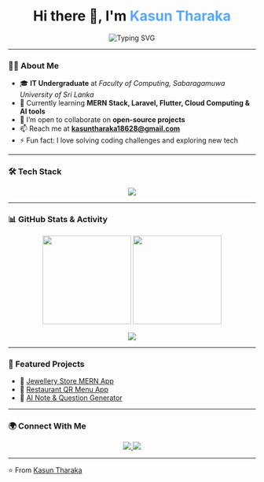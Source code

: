 <!--
**KTGamage/KTGamage** is a ✨ _special_ ✨ repository because its `README.md` (this file) appears on your GitHub profile.

Here are some ideas to get you started:

- 🔭 I’m currently working on ...
- 🌱 I’m currently learning ...
- 👯 I’m looking to collaborate on ...
- 🤔 I’m looking for help with ...
- 💬 Ask me about ...
- 📫 How to reach me: ...
- 😄 Pronouns: ...
- ⚡ Fun fact: ...
-->
<!-- Fancy GitHub Profile README with Animations -->

<!-- <h1 align="center">
  Hi there 👋, I'm <span style="color:#58a6ff;">Kasun Tharaka</span>
</h1>

<p align="center">
  <img src="https://readme-typing-svg.herokuapp.com?font=Fira+Code&weight=600&size=24&pause=1000&color=58A6FF&center=true&vCenter=true&width=600&lines=IT+Undergraduate+%7C+SUSL;Fullstack+Developer+(MERN);Passionate+Learner+%26+Tech+Explorer" alt="Typing SVG" />
</p>

---

### 👨‍🎓 About Me
- 🎓 **IT Undergraduate** at *Faculty of Computing, Sabaragamuwa University of Sri Lanka*  
- 🌱 Currently learning **MERN Stack, Cloud Computing & AI tools**  
- 👯 I’m open to collaborate on **open-source projects**  
- 📫 Reach me at **kasuntharaka18628@gmail.com**  
- ⚡ Fun fact: I love solving coding challenges and exploring new tech  

---

### 🛠 Tech Stack
<p align="center">
  <img src="https://skillicons.dev/icons?i=js,react,nodejs,express,mongodb,tailwind,html,css,git,github" />
</p>

---

### 📊 GitHub Stats & Activity
<p align="center">
  <img src="https://github-readme-stats.vercel.app/api?username=KTGamage&show_icons=true&theme=tokyonight" height="180px"/>
  <img src="https://github-readme-streak-stats.herokuapp.com/?user=KTGamage&theme=tokyonight" height="180px"/>
</p>

<p align="center">
  <img src="https://github-readme-activity-graph.vercel.app/graph?username=KTGamage&theme=react-dark&bg_color=20232a&hide_border=true" />
</p>

---

### 🚀 Featured Projects
- 💎 [Jewellery Store MERN App](https://github.com/yourusername/jewellery-app)  
- 🍔 [Restaurant QR Menu App](https://github.com/yourusername/restaurant-menu)  
- 🤖 [AI Note & Question Generator](https://github.com/yourusername/ai-note-generator)  

---

### 🌍 Connect With Me
<p align="center">
  <a href="https://www.linkedin.com/in/kasun-tharaka-5aa740311?lipi=urn%3Ali%3Apage%3Ad_flagship3_profile_view_base_contact_details%3B9YKOi7a7T%2FCa5iHNhJQ8mQ%3D%3D" target="_blank">
    <img src="https://img.shields.io/badge/LinkedIn-0A66C2?style=for-the-badge&logo=linkedin&logoColor=white"/>
  </a>
  <a href="mailto:kasuntharaka18628@gmail.com">
    <img src="https://img.shields.io/badge/Email-D14836?style=for-the-badge&logo=gmail&logoColor=white"/>
  </a>
</p>

---

⭐️ From [Kasun Tharaka](https://github.com/KTGamage) -->



<h1 align="center">
  Hi there 👋, I'm <span style="color:#58a6ff;">Kasun Tharaka</span>
</h1>

<p align="center">
  <img src="https://readme-typing-svg.herokuapp.com?font=Fira+Code&weight=600&size=24&pause=1000&color=58A6FF&center=true&vCenter=true&width=600&lines=IT+Undergraduate+%7C+SUSL;Fullstack+Developer+(MERN+%2B+Laravel);Flutter+Mobile+App+Developer;Passionate+Learner+%26+Tech+Explorer" alt="Typing SVG" />
</p>

---

### 👨‍🎓 About Me
- 🎓 **IT Undergraduate** at *Faculty of Computing, Sabaragamuwa University of Sri Lanka*  
- 🌱 Currently learning **MERN Stack, Laravel, Flutter, Cloud Computing & AI tools**  
- 👯 I’m open to collaborate on **open-source projects**  
- 📫 Reach me at **kasuntharaka18628@gmail.com**  
- ⚡ Fun fact: I love solving coding challenges and exploring new tech  

---

### 🛠 Tech Stack
<p align="center">
  <img src="https://skillicons.dev/icons?i=js,react,nodejs,express,mongodb,tailwind,html,css,git,github,php,mysql,flutter,java" />
</p>

---

### 📊 GitHub Stats & Activity
<p align="center">
  <img src="https://github-readme-stats.vercel.app/api?username=KTGamage&show_icons=true&theme=tokyonight" height="180px"/>
  <img src="https://github-readme-streak-stats.herokuapp.com/?user=KTGamage&theme=tokyonight" height="180px"/>
</p>

<p align="center">
  <img src="https://github-readme-activity-graph.vercel.app/graph?username=KTGamage&theme=react-dark&bg_color=20232a&hide_border=true" />
</p>

---

### 🚀 Featured Projects
- 💎 [Jewellery Store MERN App](https://github.com/yourusername/jewellery-app)  
- 🍔 [Restaurant QR Menu App](https://github.com/yourusername/restaurant-menu)  
- 🤖 [AI Note & Question Generator](https://github.com/yourusername/ai-note-generator)  

---

### 🌍 Connect With Me
<p align="center">
  <a href="https://www.linkedin.com/in/kasun-tharaka-5aa740311" target="_blank">
    <img src="https://img.shields.io/badge/LinkedIn-0A66C2.svg?&style=for-the-badge&logo=linkedin&logoColor=white" />
  </a>
  <a href="mailto:kasuntharaka18628@gmail.com" target="_blank">
    <img src="https://img.shields.io/badge/Email-D14836.svg?&style=for-the-badge&logo=gmail&logoColor=white" />
  </a>
</p>

---

⭐️ From [Kasun Tharaka](https://github.com/KTGamage)

